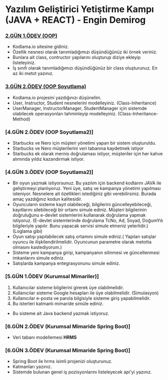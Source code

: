 # Yazılım Geliştirici Yetiştirme Kampı (JAVA + REACT) - Engin Demirog

### [2.GÜN 1.ÖDEV (OOP)](https://github.com/cceydae/JavaReactSoftwareDeveloperCamp/tree/main/day2/src/day2)
- Kodlama.io sitesine gidiniz.
- Özellik nesnesi olarak tanımladığımızı düşündüğünüz iki örnek veriniz.
- Bunlara ait class, contructor yapılarını oluşturup diziye ekleyip listeleyiniz.
- İş sınıfı olarak tanımladığımızı düşündüğünüz bir class oluşturunuz. En az iki metot yazınız.

### [3.GÜN 2.ÖDEV (OOP Soyutlama)](https://github.com/cceydae/JavaReactSoftwareDeveloperCamp/tree/main/day3/src/day3)
- Kodlama.io projesini yazdığınızı düşünelim.
- User, Instructor, Student nesnelerini modelleyiniz. (Class-Inheritance)
- UserManager, InstructorManager, StudentManager için sistemde olabilecek operasyonları tahminleyip modelleyiniz. (Class-Inheritance-Method)

### [4.GÜN 2.ÖDEV (OOP Soyutlama2)]
- Starbucks ve Nero için müşteri yönetimi yapan bir sistem oluşturuldu.
- Starbucks ve Nero müşterilerini veri tabanına kaydetmek istiyor 
- Starbucks ek olarak mernis doğrulaması istiyor, müşteriler için her kahve alımında yıldız kazandırmak istiyor.

### [4.GÜN 3.ÖDEV (OOP Soyutlama2)]
- Bir oyun yazmak istiyorsunuz. Bu yazılım için backend kodlarını JAVA ile geliştirmeyi planlıyoruz. Yeni üye, satış ve kampanya yönetimi yapılması isteniyor. Nesnelere ait özellikleri istediğiniz gibi verebilirsiniz. Burada amaç yazdığınız kodun kalitesidir. 
- Oyuncuların sisteme kayıt olabileceği, bilgilerini güncelleyebileceği, kayıtlarını silebileceği bir ortamı simule ediniz. Müşteri bilgilerinin doğruluğunu e-devlet sistemlerini kullanarak doğrulama yapmak istiyoruz. (E-devlet sistemlerinde doğrulama TcNo, Ad, Soyad, DoğumYılı bilgileriyle yapılır. Bunu yapacak servisi simule etmeniz yeterlidir.) (Loglama gibi)
- Oyun satışı yapılabilecek satış ortamını simule ediniz.( Yapılan satışlar oyuncu ile ilişkilendirilmelidir. Oyuncunun parametre olarak metotta olmasını kastediyorum.)
- Sisteme yeni kampanya girişi, kampanyanın silinmesi ve güncellenmesi imkanlarını simule ediniz.
- Satışlarda kampanya entegrasyonunu simule ediniz.
   
### [5.GÜN 1.ÖDEV (Kurumsal Mimariler)]
1. Kullanıcılar sisteme bilgilerini girerek üye olabilmelidir.
2. Kullanıcılar sisteme Google hesapları ile üye olabilmelidir. (Simulasyon)
3. Kullanıcılar e-posta ve parola bilgisiyle sisteme giriş yapabilmelidir.
4. Bu isterleri katmanlı mimaride simüle ediniz.
- Bu sisteme ait Java backend yazmak istiyoruz.

### [6.GÜN 2.ÖDEV (Kurumsal Mimaride Spring Boot)]
- Veri tabanı modellemesi **HRMS**

### [6.GÜN 3.ÖDEV (Kurumsal Mimaride Spring Boot)]
- Spring Boot ile hrms isimli projenizi oluşturunuz.
- Katmanları yazınız.
- Sistemde bulunan genel iş pozisyonlarını listeleyecek api'yi yazınız.

